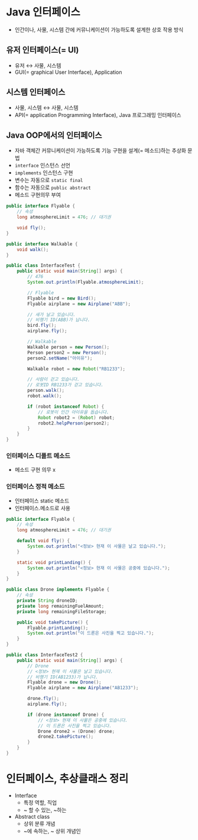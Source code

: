 # Java 인터페이스
- 인간이나, 사물, 시스템 간에 커뮤니케이션이 가능하도록 설계한 상호 작용 방식

## 유저 인터페이스(= UI)

- 유저 ↔ 사물, 시스템
- GUI(= graphical User Interface), Application

## 시스템 인터페이스

- 사물, 시스템 ↔ 사물, 시스템
- API(= application Programming Interface), Java 프로그래밍 인터페이스

## Java OOP에서의 인터페이스

- 자바 객체간 커뮤니케이션이 가능하도록 기능 구현을 설계(= 메소드)하는 추상화 문법
- `interface` 인스턴스 선언
- `implements` 인스턴스 구현
- 변수는 자동으로 `static final`
- 함수는 자동으로 `public abstract`
- 메소드 구현의무 부여

```java
public interface Flyable {
    // 속성
    long atmosphereLimit = 476; // 대기권

    void fly();
}
```

```java
public interface Walkable {
    void walk();
}
```

```java
public class InterfaceTest {
    public static void main(String[] args) {
        // 476
        System.out.println(Flyable.atmosphereLimit);

        // Flyable
        Flyable bird = new Bird();
        Flyable airplane = new Airplane("ABB");

        // 새가 날고 있습니다.
        // 비행기 ID(ABB)가 납니다.
        bird.fly();
        airplane.fly();

        // Walkable
        Walkable person = new Person();
        Person person2 = new Person();
        person2.setName("아이유");

        Walkable robot = new Robot("RB1233");

        // 사람이 걷고 있습니다.
        // 로봇ID RB1233가 걷고 있습니다.
        person.walk();
        robot.walk();

        if (robot instanceof Robot) {
            // 로봇이 인간 아이유을 돕습니다.
            Robot robot2 = (Robot) robot;
            robot2.helpPerson(person2);
        }
    }
}
```

### 인터페이스 디폴트 메소드

- 메소드 구현 의무 x

### 인터페이스 정적 메소드

- 인터페이스 static 메소드
- 인터페이스.메소드로 사용

```java
public interface Flyable {
    // 속성
    long atmosphereLimit = 476; // 대기권

    default void fly() {
        System.out.println("<정보> 현재 이 사물은 날고 있습니다.");
    }

    static void printLanding() {
        System.out.println("<정보> 현재 이 사물은 공중에 있습니다.");
    }
}
```

```java
public class Drone implements Flyable {
    // 속성
    private String droneID;
    private long remainingFuelAmount;
    private long remainingFileStorage;

    public void takePicture() {
        Flyable.printLanding();
        System.out.println("이 드론은 사진을 찍고 있습니다.");
    }
}
```

```java
public class InterfaceTest2 {
    public static void main(String[] args) {
        // Drone
        // <정보> 현재 이 사물은 날고 있습니다.
        // 비행기 ID(AB1233)가 납니다.
        Flyable drone = new Drone();
        Flyable airplane = new Airplane("AB1233");

        drone.fly();
        airplane.fly();

        if (drone instanceof Drone) {
            // <정보> 현재 이 사물은 공중에 있습니다.
            // 이 드론은 사진을 찍고 있습니다.
            Drone drone2 = (Drone) drone;
            drone2.takePicture();
        }
    }
}
```

# 인터페이스, 추상클래스 정리

- Interface
    - 특정 역할, 직업
    - ~ 할 수 있는, ~하는
- Abstract class
    - 상위 분류 개념
    - ~에 속하는, ~ 상위 개념인
